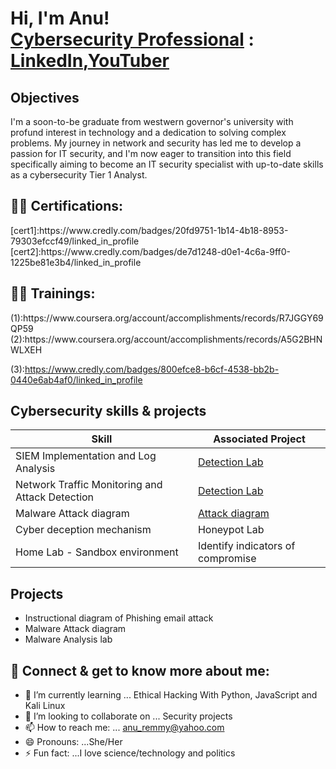 <h1>Hi, I'm Anu! 
<br/><a href="https://github.com/">Cybersecurity Professional</a> : <a href="https://www.linkedin.com/in/anu-famurewa/">LinkedIn</a>,<a href="https://www.youtube.com/c/joshmadakor">YouTuber</a></h1>

## Objectives
I'm a soon-to-be graduate from westwern governor's university with profund interest in technology and a dedication to solving complex problems.                                                                     My journey in network and security has led me to develop a passion for IT security, and I'm now eager to transition into this field specifically aiming to become an IT security specialist with up-to-date skills as a cybersecurity Tier 1 Analyst.

<h2>👨‍💻 Certifications:</h2> 
[cert1]:https://www.credly.com/badges/20fd9751-1b14-4b18-8953-79303efccf49/linked_in_profile 
[cert2]:https://www.credly.com/badges/de7d1248-d0e1-4c6a-9ff0-1225be81e3b4/linked_in_profile 

<h2>👨‍💻 Trainings:</h2> 
(1):https://www.coursera.org/account/accomplishments/records/R7JGGY69QP59
(2):https://www.coursera.org/account/accomplishments/records/A5G2BHNWLXEH 

(3):https://www.credly.com/badges/800efce8-b6cf-4538-bb2b-0440e6ab4af0/linked_in_profile


## Cybersecurity skills & projects

| Skill                                         | Associated Project         |
|-----------------------------------------------|----------------------------|
| SIEM Implementation and Log Analysis            | <a href="https://google.com">Detection Lab</a>|
| Network Traffic Monitoring and Attack Detection | <a href="https://google.com">Detection Lab</a>|
| Malware Attack diagram                          |<a href="https://(https://app.diagrams.net/)">Attack diagram </a>|
| Cyber deception mechanism                       | Honeypot Lab|
| Home Lab - Sandbox environment                  |Identify indicators of compromise|

<h2> Projects </h2>

- Instructional diagram of Phishing email attack
- Malware Attack diagram
- Malware Analysis lab

<h2> 🤳 Connect & get to know more about me:</h2>

- 🌱 I’m currently learning ...  Ethical Hacking With Python, JavaScript and Kali Linux
- 👯 I’m looking to collaborate on ... Security projects
- 📫 How to reach me: ... anu_remmy@yahoo.com
- 😄 Pronouns: ...She/Her
- ⚡ Fun fact: ...I love science/technology and politics

